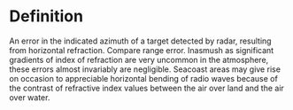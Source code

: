 # Definition

An error in the indicated azimuth of a target detected by radar,
resulting from horizontal refraction. Compare range error. Inasmush as
significant gradients of index of refraction are very uncommon in the
atmosphere, these errors almost invariably are negligible. Seacoast
areas may give rise on occasion to appreciable horizontal bending of
radio waves because of the contrast of refractive index values between
the air over land and the air over water.
